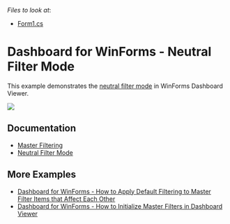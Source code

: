 <!-- default file list -->
*Files to look at*:

* [Form1.cs](./CS/WinForms_NeutralFilterMode_Example/Form1.cs)
<!-- default file list end -->

# Dashboard for WinForms - Neutral Filter Mode

This example demonstrates the [neutral filter mode](https://docs.devexpress.com/Dashboard/400262) in WinForms Dashboard Viewer.

![](https://github.com/DevExpress-Examples/winforms-dashboard-viewer-neutral-filter-mode/blob/18.2.3%2B/images/winforms-dashboard-viewer-neutral-filter-mode.png)

## Documentation

- [Master Filtering](https://docs.devexpress.com/Dashboard/15702/winforms-dashboard/winforms-designer/create-dashboards-in-the-winforms-designer/interactivity/master-filtering)
- [Neutral Filter Mode](https://docs.devexpress.com/Dashboard/400262/common-features/interactivity/neutral-filter-mode)

## More Examples

- [Dashboard for WinForms - How to Apply Default Filtering to Master Filter Items that Affect Each Other](https://github.com/DevExpress-Examples/win-viewer-how-to-apply-default-filtering-to-master-filter-items-that-affect-each-other-t474844)
- [Dashboard for WinForms - How to Initialize Master Filters in Dashboard Viewer](https://github.com/DevExpress-Examples/how-to-apply-default-filtering-to-master-filters-in-dashboardviewer-t329583)
